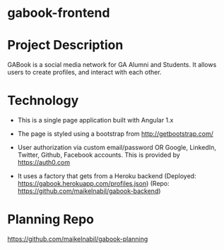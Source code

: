 # gabook-frontend

# Project Description
GABook is a social media network for GA Alumni and Students. It allows users to create profiles, and interact with each other.

# Technology
- This is a single page application built with Angular 1.x

- The page is styled using a bootstrap from http://getbootstrap.com/

- User authorization via custom email/password OR Google, LinkedIn, Twitter, Github, Facebook accounts. This is provided by https://auth0.com

- It uses a factory that gets from a Heroku backend (Deployed: https://gabook.herokuapp.com/profiles.json) (Repo: https://github.com/maikelnabil/gabook-backend)

# Planning Repo
https://github.com/maikelnabil/gabook-planning

